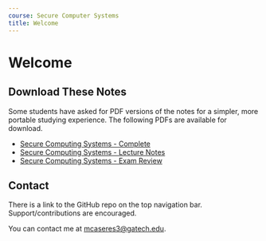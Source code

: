 ```yaml
---
course: Secure Computer Systems
title: Welcome
---
```


# Welcome

## Download These Notes

Some students have asked for PDF versions of the notes for a simpler, more portable
studying experience. The following PDFs are available for download.

- [Secure Computing Systems - Complete](https://payhip.com/b/0lhx "The complete set of SCS notes, including lecture notes and exam review materials.")
- [Secure Computing Systems - Lecture Notes](https://payhip.com/b/FZP3 "The complete set of SCS lecture notes, covering content from all thirteen lectures.")
- [Secure Computing Systems - Exam Review](https://payhip.com/b/U4Hl "The complete set of SCS exam review notes, containing study material for the midterm and final exams.")

## Contact

There is a link to the GitHub repo on the top navigation bar. Support/contributions are encouraged.

You can contact me at [mcaseres3@gatech.edu](mailto:mcaseres3@gatech.edu).
